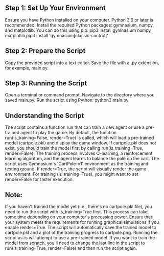 ## Step 1: Set Up Your Environment

Ensure you have Python installed on your computer. Python 3.6 or later is recommended.
Install the required Python packages: gymnasium, numpy, and matplotlib. You can do this using pip:
pip3 install gymnasium numpy matplotlib
pip3 install 'gymnasium[classic-control]'

## Step 2: Prepare the Script

Copy the provided script into a text editor.
Save the file with a .py extension, for example, main.py.

## Step 3: Running the Script

Open a terminal or command prompt.
Navigate to the directory where you saved main.py.
Run the script using Python:
python3 main.py

## Understanding the Script

The script contains a function run that can train a new agent or use a pre-trained agent to play the game.
By default, the function run(is_training=False, render=True) is called, which will load a pre-trained model (cartpole.pkl) and display the game window. If cartpole.pkl does not exist, you should train the model first by calling run(is_training=True, render=False).
The training process involves Q-learning, a reinforcement learning algorithm, and the agent learns to balance the pole on the cart.
The script uses Gymnasium's 'CartPole-v1' environment as the training and testing ground.
If render=True, the script will visually render the game environment. For training (is_training=True), you might want to set render=False for faster execution.

## Note:

If you haven't trained the model yet (i.e., there's no cartpole.pkl file), you need to run the script with is_training=True first. This process can take some time depending on your computer's processing power.
Ensure that your system meets the requirements for running graphical simulations if you enable render=True.
The script will automatically save the trained model to cartpole.pkl and a plot of the training progress to cartpole.png.
Running the script as-is will attempt to use a pre-trained model. If you want to train the model from scratch, you'll need to change the last line in the script to run(is_training=True, render=False) and then run the script again.
